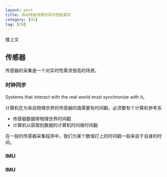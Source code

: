 ```yaml
---
layout: post
title: 自动驾驶场景的实时性能需求
category: [OS]
tag: [CN]
---
```


接上文

## 传感器

传感器的采集是一个对实时性需求很高的场景。

### 时钟同步
Systems that interact with the real world must synchronize with it。

计算机在为来自物理世界的传感器的值需要有时间戳，必须要有个计算机参考系
* 传感器数据带物理世界时间戳
* 计算机以获取到数据的计算机时间做时间戳

在一般的传感器采集程序中，我们为某个数值打上的时间戳一般来自于自身的时间。

### IMU
### IMU

